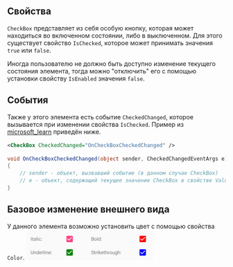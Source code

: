 ## Свойства
`CheckBox` представляет из себя особую кнопку, которая может находиться во включенном состоянии, либо в выключенном. Для этого существует свойство `IsChecked`, которое может принимать значения `true` или `false`. 

Иногда пользователю не должно быть доступно изменение текущего состояния элемента, тогда можно "отключить" его с помощью установки свойству `IsEnabled` значения `false`.

## События
Также у этого элемента есть событие `CheckedChanged`, которое вызывается при изменении свойства `IsChecked`. Пример из [microsoft_learn](https://learn.microsoft.com/en-us/dotnet/maui/user-interface/controls/checkbox?view=net-maui-8.0#respond-to-a-checkbox-changing-state) приведён ниже.

```xml
<CheckBox CheckedChanged="OnCheckBoxCheckedChanged" />
```

```csharp
void OnCheckBoxCheckedChanged(object sender, CheckedChangedEventArgs e)
{
    // sender - объект, вызвавший событие (в данном случае CheckBox)
    // e - объект, содержащий текущее значение CheckBox в свойстве Value
}
```

## Базовое изменение внешнего вида
У данного элемента возможно установить цвет с помощью свойства `Color`. 
![Check_Цвета](/Прочее/Скриншоты/CheckBox_Цвета.png)

